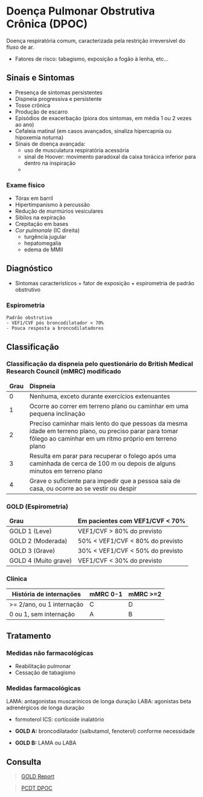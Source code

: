 # Doença Pulmonar Obstrutiva Crônica (DPOC)

Doença respiratória comum, caracterizada pela restrição irreversível do fluxo de ar.
- Fatores de risco: tabagismo, exposição a fogão à lenha, etc... 

## Sinais e Sintomas
- Presença de sintomas persistentes
- Dispneia progressiva e persistente
- Tosse crônica
- Produção de escarro
- Episódios de exacerbação (piora dos sintomas, em média 1 ou 2 vezes ao ano)
- Cefaleia matinal (em casos avançados, sinaliza hipercapnia ou hipoxemia noturna)
- Sinais de doença avançada:
	- uso de musculatura respiratória acessória
	- sinal de Hoover: movimento paradoxal da caixa torácica inferior para dentro na inspiração
	- 
### Exame físico
- Tórax em barril
- Hipertimpanismo à percussão
- Redução de murmúrios vesiculares
- Sibilos na expiração
- Crepitação em bases
- *Cor pulmonale* (IC direita)
	- turgência jugular
	- hepatomegalia
	- edema de MMII


## Diagnóstico
- Sintomas característicos + fator de exposição + espirometria de padrão obstrutivo
### Espirometria
	Padrão obstrutivo
	- VEF1/CVF pós broncodilatador < 70%
	- Pouca resposta a broncodilatadores

## Classificação 

### Classificação da dispneia pelo questionário do British Medical Research Council (mMRC) modificado

<table>
	<thead>
		<tr>
			<td><b>Grau</b></td>
			<td><b>Dispneia</b></td>
		</tr>
	</thead>
	<tbody>
		<tr>
			<td>0</td>
			<td>Nenhuma, exceto durante exercícios extenuantes</td>
		</tr>
		<tr>
			<td>1</td>
			<td>Ocorre ao correr em terreno plano ou caminhar em uma pequena inclinação</td>
		</tr>
		<tr>
			<td>2</td>
			<td>Preciso caminhar mais lento do que pessoas da mesma idade em terreno plano, ou preciso parar para tomar fôlego ao caminhar em um ritmo próprio em terreno plano</td>
		</tr>
		<tr>
			<td>3</td>
			<td>Resulta em parar para recuperar o folego após uma caminhada de cerca de 100 m ou depois de alguns minutos em terreno plano</td>
		</tr>
		<tr>
			<td>4</td>
			<td>Grave o suficiente para impedir que a pessoa saia de casa, ou ocorre ao se vestir ou despir</td>
		</tr>
	</tbody>
</table>

###  GOLD (Espirometria)

<table>
	<thead>
		<tr>
			<td><b>Grau</b></td>
			<td><b>Em pacientes com VEF1/CVF < 70%</b></td>
		</tr>
	</thead>
	<tbody>
		<tr>
			<td>GOLD 1 (Leve)</td>
			<td>VEF1/CVF > 80% do previsto</td>
		</tr>
		<tr>
			<td>GOLD 2 (Moderada)</td>
			<td>50% < VEF1/CVF < 80% do previsto</td>
		</tr>
		<tr>
			<td>GOLD 3 (Grave)</td>
			<td>30% < VEF1/CVF < 50% do previsto</td>
		</tr>
		<tr>
			<td>GOLD 4 (Muito grave)</td>
			<td>VEF1/CVF < 30% do previsto</td>
		</tr>
	</tbody>
</table>

### Clínica
<table>
	<thead>
		<tr>
			<th>História de internações</th>
			<th>mMRC 0-1</th>
			<th>mMRC >=2</th>
		</tr>
	</thead>
	<tbody>
		<tr>
			<td>>= 2/ano, ou 1 internação</td>
			<td>C</td>
			<td>D</td>
		</tr>
		<tr>
			<td>0 ou 1, sem internação</td>
			<td>A</td>
			<td>B</td>
		</tr>
	</tbody>
</table>


## Tratamento 
### Medidas não farmacológicas
- Reabilitação pulmonar
- Cessação de tabagismo

### Medidas farmacológicas
LAMA: antagonistas muscarínicos de longa duração
LABA: agonistas beta adrenérgicos de longa duração
- formoterol
ICS: corticoide inalatório

- **GOLD A:** broncodilatador (salbutamol, fenoterol) conforme necessidade
- **GOLD B:** LAMA ou LABA


## Consulta
> [GOLD Report](https://goldcopd.org/gold-reports/)

> [PCDT DPOC](http://conitec.gov.br/images/Consultas/Relatorios/2021/20210623_Relatorio_PCDT_Doenca_Pulmonar_Obstrutiva_Cronica.pdf)

<!--stackedit_data:
eyJoaXN0b3J5IjpbMTg0OTk0NzE1LDEyMzI0NDIyNTAsMTQwNT
M4MTIzNV19
-->